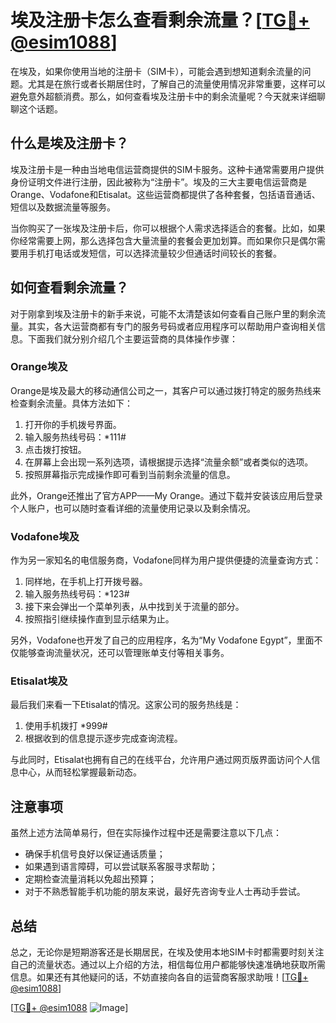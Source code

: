 # 埃及注册卡怎么查看剩余流量？[[TG💪+ @esim1088](https://t.me/s/esim1088)]

在埃及，如果你使用当地的注册卡（SIM卡），可能会遇到想知道剩余流量的问题。尤其是在旅行或者长期居住时，了解自己的流量使用情况非常重要，这样可以避免意外超额消费。那么，如何查看埃及注册卡中的剩余流量呢？今天就来详细聊聊这个话题。

## 什么是埃及注册卡？

埃及注册卡是一种由当地电信运营商提供的SIM卡服务。这种卡通常需要用户提供身份证明文件进行注册，因此被称为“注册卡”。埃及的三大主要电信运营商是Orange、Vodafone和Etisalat。这些运营商都提供了各种套餐，包括语音通话、短信以及数据流量等服务。

当你购买了一张埃及注册卡后，你可以根据个人需求选择适合的套餐。比如，如果你经常需要上网，那么选择包含大量流量的套餐会更加划算。而如果你只是偶尔需要用手机打电话或发短信，可以选择流量较少但通话时间较长的套餐。

## 如何查看剩余流量？

对于刚拿到埃及注册卡的新手来说，可能不太清楚该如何查看自己账户里的剩余流量。其实，各大运营商都有专门的服务号码或者应用程序可以帮助用户查询相关信息。下面我们就分别介绍几个主要运营商的具体操作步骤：

### Orange埃及

Orange是埃及最大的移动通信公司之一，其客户可以通过拨打特定的服务热线来检查剩余流量。具体方法如下：

1. 打开你的手机拨号界面。
2. 输入服务热线号码：*111#
3. 点击拨打按钮。
4. 在屏幕上会出现一系列选项，请根据提示选择“流量余额”或者类似的选项。
5. 按照屏幕指示完成操作即可看到当前剩余流量的信息。

此外，Orange还推出了官方APP——My Orange。通过下载并安装该应用后登录个人账户，也可以随时查看详细的流量使用记录以及剩余情况。

### Vodafone埃及

作为另一家知名的电信服务商，Vodafone同样为用户提供便捷的流量查询方式：

1. 同样地，在手机上打开拨号器。
2. 输入服务热线号码：*123#
3. 接下来会弹出一个菜单列表，从中找到关于流量的部分。
4. 按照指引继续操作直到显示结果为止。

另外，Vodafone也开发了自己的应用程序，名为“My Vodafone Egypt”，里面不仅能够查询流量状况，还可以管理账单支付等相关事务。

### Etisalat埃及

最后我们来看一下Etisalat的情况。这家公司的服务热线是：

1. 使用手机拨打 *999#
2. 根据收到的信息提示逐步完成查询流程。

与此同时，Etisalat也拥有自己的在线平台，允许用户通过网页版界面访问个人信息中心，从而轻松掌握最新动态。

## 注意事项

虽然上述方法简单易行，但在实际操作过程中还是需要注意以下几点：

- 确保手机信号良好以保证通话质量；
- 如果遇到语言障碍，可以尝试联系客服寻求帮助；
- 定期检查流量消耗以免超出预算；
- 对于不熟悉智能手机功能的朋友来说，最好先咨询专业人士再动手尝试。

## 总结

总之，无论你是短期游客还是长期居民，在埃及使用本地SIM卡时都需要时刻关注自己的流量状态。通过以上介绍的方法，相信每位用户都能够快速准确地获取所需信息。如果还有其他疑问的话，不妨直接向各自的运营商客服求助哦！[[TG💪+ @esim1088](https://t.me/s/esim1088)]

[[TG💪+ @esim1088](https://t.me/s/esim1088) ![Image](https://i.postimg.cc/4NQfJmqS/Snipaste-2025-05-13-00-14-12.png)]
